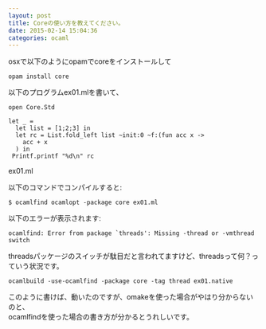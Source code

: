 ```yaml
---
layout: post
title: Coreの使い方を教えてください。
date: 2015-02-14 15:04:36
categories: ocaml
---
```

<!-- {% raw %} -->
<p>osxで以下のようにopamでcoreをインストールして</p>

<pre><code>opam install core
</code></pre>

<p>以下のプログラムex01.mlを書いて、</p>

<pre><code>open Core.Std

let _ =
  let list = [1;2;3] in
  let rc = List.fold_left list ~init:0 ~f:(fun acc x -&gt;
    acc + x
  ) in
 Printf.printf "%d\n" rc
</code></pre>

<p>ex01.ml</p>

<p>以下のコマンドでコンパイルすると:</p>

<pre><code>$ ocamlfind ocamlopt -package core ex01.ml
</code></pre>

<p>以下のエラーが表示されます:</p>

<pre><code>ocamlfind: Error from package `threads': Missing -thread or -vmthread switch
</code></pre>

<p>threadsパッケージのスイッチが駄目だと言われてますけど、threadsって何？っていう状況です。</p>

<pre><code>ocamlbuild -use-ocamlfind -package core -tag thread ex01.native
</code></pre>

<p>このように書けば、動いたのですが、omakeを使った場合がやはり分からないのと、<br>
ocamlfindを使った場合の書き方が分かるとうれしいです。</p>
<!-- {% endraw %} -->
